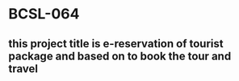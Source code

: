 # BCSL-064
## this project title is e-reservation of tourist package and based on to book the tour and travel
